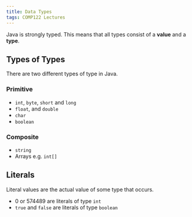 ```yaml
---
title: Data Types
tags: COMP122 Lectures
---
```

Java is strongly typed. This means that all types consist of a **value** and a **type**.

## Types of Types
There are two different types of type in Java.

### Primitive

* `int`, `byte`, `short` and `long`
* `float`, and `double`
* `char`
* `boolean`

### Composite

* `string`
* Arrays e.g. `int[]`

## Literals
Literal values are the actual value of some type that occurs.

* 0 or 574489 are literals of type `int`
* `true` and `false` are literals of type `boolean`
